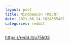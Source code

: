 ```yaml
--- 
layout: post 
title: Mindbeacon (MBCN) 
date: 2021-06-24 1624555401 
categories: reddit 
--- 
```

https://redd.it/o75k03